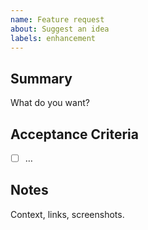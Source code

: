 ```yaml
---
name: Feature request
about: Suggest an idea
labels: enhancement
---
```


## Summary

What do you want?

## Acceptance Criteria

- [ ] …

## Notes

Context, links, screenshots.
